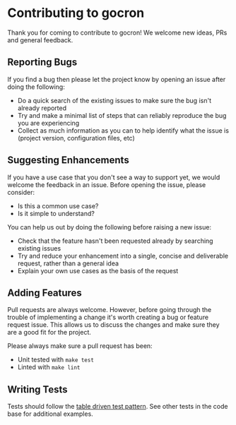 # Contributing to gocron

Thank you for coming to contribute to gocron! We welcome new ideas, PRs and general feedback.

## Reporting Bugs

If you find a bug then please let the project know by opening an issue after doing the following:

- Do a quick search of the existing issues to make sure the bug isn't already reported
- Try and make a minimal list of steps that can reliably reproduce the bug you are experiencing
- Collect as much information as you can to help identify what the issue is (project version, configuration files, etc)

## Suggesting Enhancements

If you have a use case that you don't see a way to support yet, we would welcome the feedback in an issue. Before opening the issue, please consider:

- Is this a common use case?
- Is it simple to understand?

You can help us out by doing the following before raising a new issue:

- Check that the feature hasn't been requested already by searching existing issues
- Try and reduce your enhancement into a single, concise and deliverable request, rather than a general idea
- Explain your own use cases as the basis of the request

## Adding Features

Pull requests are always welcome. However, before going through the trouble of implementing a change it's worth creating a bug or feature request issue.
This allows us to discuss the changes and make sure they are a good fit for the project.

Please always make sure a pull request has been:

- Unit tested with `make test`
- Linted with `make lint`

## Writing Tests

Tests should follow the [table driven test pattern](https://dave.cheney.net/2013/06/09/writing-table-driven-tests-in-go). See other tests in the code base for additional examples.
